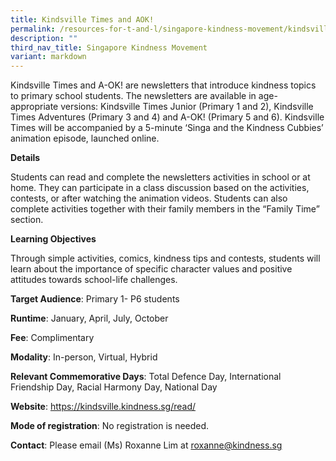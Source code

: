 ```yaml
---
title: Kindsville Times and AOK!
permalink: /resources-for-t-and-l/singapore-kindness-movement/kindsville-times-a-ok/
description: ""
third_nav_title: Singapore Kindness Movement
variant: markdown
---
```

Kindsville Times and A-OK! are newsletters that introduce kindness topics to primary school students. The newsletters are available in age-appropriate versions: Kindsville Times Junior (Primary 1 and 2), Kindsville Times Adventures (Primary 3 and 4) and A-OK! (Primary 5 and 6). Kindsville Times will be accompanied by a 5-minute ‘Singa and the Kindness Cubbies’ animation episode, launched online.

**Details**

Students can read and complete the newsletters activities in school or at home. They can participate in a class discussion based on the activities, contests, or after watching the animation videos. Students can also complete activities together with their family members in the “Family Time” section.

**Learning Objectives**

Through simple activities, comics, kindness tips and contests, students will learn about the importance of specific character values and positive attitudes towards school-life challenges.

**Target Audience**: Primary 1- P6 students
	
**Runtime**: January, April, July, October
	
**Fee**: Complimentary	
	
**Modality**: In-person, Virtual, Hybrid	
	
**Relevant Commemorative Days**: Total Defence Day, International Friendship Day, Racial Harmony Day, National Day
	
**Website**: https://kindsville.kindness.sg/read/
	
**Mode of registration**: No registration is needed.
	
**Contact**: Please email (Ms) Roxanne Lim at roxanne@kindness.sg
